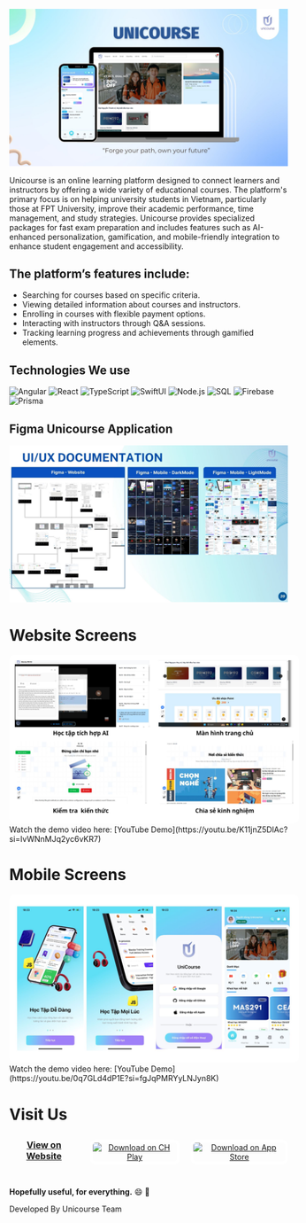 ![alt text](https://github.com/SE-Capstone-Project-UNICOURSE/.github/blob/main/Resources/unicourse.jpg)

Unicourse is an online learning platform designed to connect learners and instructors by offering a wide variety of educational courses. The platform's primary focus is on helping university students in Vietnam, particularly those at FPT University, improve their academic performance, time management, and study strategies. Unicourse provides specialized packages for fast exam preparation and includes features such as AI-enhanced personalization, gamification, and mobile-friendly integration to enhance student engagement and accessibility.


## The platform’s features include:

- Searching for courses based on specific criteria.
- Viewing detailed information about courses and instructors.
- Enrolling in courses with flexible payment options.
- Interacting with instructors through Q&A sessions.
- Tracking learning progress and achievements through gamified elements.



## Technologies We use
![Angular](https://img.shields.io/badge/-Angular-000000?style=flat&logo=angular&logoColor=DD0031)
![React](https://img.shields.io/badge/-React-222222?style=flat&logo=React&logoColor=61DAFB)
![TypeScript](https://img.shields.io/badge/-TypeScript-000000?style=flat&logo=typescript)
![SwiftUI](https://img.shields.io/badge/-SwiftUI-000000?style=flat&logo=swift)
![Node.js](https://img.shields.io/badge/-Node.js-222222?style=flat&logo=node.js&logoColor=339933)
![SQL](https://img.shields.io/badge/-SQL-000000?style=flat&logo=postgresql)
![Firebase](https://img.shields.io/badge/Firebase-222222?style=flat-square&logo=firebase)
![Prisma](https://img.shields.io/badge/-Prisma-000000?style=flat&logo=prisma)


## Figma Unicourse Application

[![Figma Whale Home Application](https://github.com/SE-Capstone-Project-UNICOURSE/.github/blob/main/Resources/figma-unicourse.jpg)](https://github.com/SE-Capstone-Project-UNICOURSE/.github/blob/main/Resources/figma-unicourse.jpg)




# Website Screens
<div style="width: 100%; height: 300;">
  <img src="https://github.com/SE-Capstone-Project-UNICOURSE/.github/blob/main/Resources/unicourse-website.jpg" alt="Mobile Screen" style="width: 100%; height: 100%;border: 10px solid white; border-radius: 10px">
    Watch the demo video here: [YouTube Demo](https://youtu.be/K11jnZ5DlAc?si=IvWNnMJq2yc6vKR7)
</div>

# Mobile Screens
<div style="width: 100%; height: 300;">
  <img src="https://github.com/SE-Capstone-Project-UNICOURSE/.github/blob/main/Resources/unicourse-mobile.jpg" alt="Mobile Screen" style="width: 100%; height: 100%;border: 10px solid white; border-radius: 10px">
  Watch the demo video here: [YouTube Demo](https://youtu.be/0q7GLd4dP1E?si=fgJqPMRYyLNJyn8K)
</div>


# 

# Visit Us
<div style="display: flex; justify-content: space-around; align-items: center; gap: 20px; margin-bottom: 30px">
  <!-- View on Website -->
  <div style="text-align: center; width: '30%' ">
    <a href="https://unicourse.vn" target="_blank">
     <p style="margin-top: 10px; font-size: 16px; font-weight: bold;">View on Website</p>
    </a>
  </div>

  <!-- Download on CH Play -->
  <div style="text-align: center; width: '30%'">
    <a href="https://play.google.com/store/apps/details?id=com.kane.dev.unicourse" target="_blank">
      <img src="https://cdn.pixabay.com/photo/2021/09/22/16/07/google-play-6647242_1280.png" 
           alt="Download on CH Play" 
           style="width: 200px; height: auto; border: 5px solid white; border-radius: 10px">
    </a>
  </div>

  <!-- Download on App Store -->
  <div style="text-align: center; width: '30%'">
    <a href="https://apps.apple.com/vn/app/unicourse/id6736771264" target="_blank">
      <img src="https://upload.wikimedia.org/wikipedia/commons/thumb/3/3c/Download_on_the_App_Store_Badge.svg/2560px-Download_on_the_App_Store_Badge.svg.png" 
           alt="Download on App Store" 
           style="width: 200px; height: auto; border: 5px solid white; border-radius: 10px">
    </a>
  </div>
</div>

**Hopefully useful, for everything.** :smile: :punch:

Developed By Unicourse Team
